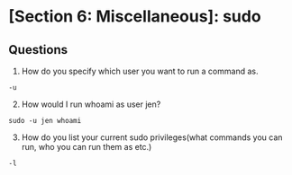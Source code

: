 # [Section 6: Miscellaneous]: sudo

## Questions
1. How do you specify which user you want to run a command as.
```
-u
```

2. How would I run whoami as user jen?
```
sudo -u jen whoami
```

3. How do you list your current sudo privileges(what commands you can run, who you can run them as etc.)    
```
-l
```